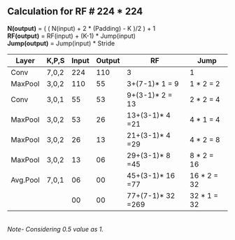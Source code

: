 ## Calculation for RF # 224 * 224
<b>N(output)</b> = ( ( N(input) + 2 * (Padding) - K )/2 ) + 1 <br>
<b>RF(output)</b> = RF(input) + (K-1) * Jump(input) <br>
<b>Jump(output)</b> = Jump(input) * Stride

|  Layer  | K,P,S  | Input|Output| RF             |  Jump    |
| ------  | ------ |------|------|--------------  |--------- |
|Conv     | 7,0,2  |224   |110   | 3              | 1        |
|MaxPool  | 3,0,2  |110   |55    |3+(7-1)* 1 = 9 |1 * 2 = 2 |
|Conv     | 3,0,1  |55    |53    |9+(3-1)* 2 = 13|2 * 2 = 4 |
|MaxPool  | 3,0,2  |53    |26    |13+(3-1)* 4 =21|4 * 1 = 4 |
|MaxPool  | 3,0,2  |26    |13    |21+(3-1)* 4 =29|4 * 2 = 8 |
|MaxPool  | 3,0,2  |13    |06    |29+(3-1)* 8 =45 |8 * 2 = 16|
|Avg.Pool | 7,0,1  |06    |00    |45+(3-1)* 16 =77|16 * 2 = 32|
|         |        |00    |00    |77+(7-1)* 32 =269|32 * 1 = 32|
<br>
<i>Note- Considering 0.5 value as 1.
